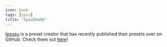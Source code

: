```yaml
---
icon: book
tags: [ipsu]
title: "IpsuShade"
---
```

[Ipsusu](https://twitter.com/ipsusu) is a preset creator that has recently published their presets over on GitHub. Check them out [here](https://github.com/ipsusu/IpsuShade)!
